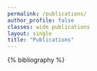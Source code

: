 ```yaml
---
permalink: /publications/
author_profile: false
classes: wide publications
layout: single
title: "Publications"
---
```


{% bibliography %}

